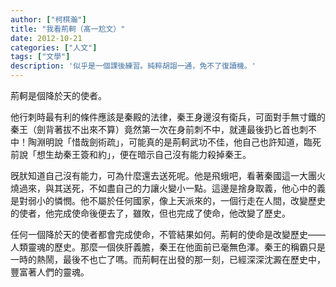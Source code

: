```yaml
---
author: ["柯棋瀚"]
title: "我看荊軻（髙一尬文）"
date: 2012-10-21
categories: ["人文"]
tags: ["文學"]
description: '似乎是一個課後練習。純粹胡謅一通，免不了復讀機。'
---
```


荊軻是個降於天的使者。

他行刺時最有利的條件應該是秦殿的法律，秦王身邊沒有衛兵，可面對手無寸鐵的秦王（劍背著拔不出來不算）竟然第一次在身前刺不中，就連最後扔匕首也刺不中！陶淵明說「惜哉劍術疏」，可能真的是荊軻武功不佳，他自己也許知道，臨死前說「想生劫秦王簽和約」，便在暗示自己沒有能力殺掉秦王。

旣肰知道自己沒有能力，可為什麼還去送死呢。他是飛蛾吧，看著秦國這一大團火燒過來，與其送死，不如盡自己的力讓火變小一點。這邊是捨身取義，他心中的義是對弱小的憐憫。他不屬於任何國家，像上天派來的，一個行走在人間，改變歷史的使者，他完成使命後便去了，雖敗，但也完成了使命，他改變了歷史。

任何一個降於天的使者都會完成使命，不管結果如何。荊軻的使命是改變歷史——人類靈魂的歷史。那麼一個俠肝義膽，秦王在他面前已毫無色澤。秦王的稱霸只是一時的熱鬧，最後不也亡了嗎。而荊軻在出發的那一刻，已經深深沈澱在歷史中，豐富著人們的靈魂。